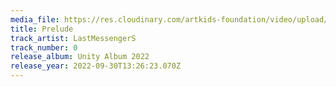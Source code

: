 ```yaml
---
media_file: https://res.cloudinary.com/artkids-foundation/video/upload/v1665941717/Last_Messengers_Bumper_muvdpd.mp3
title: Prelude
track_artist: LastMessengerS
track_number: 0
release_album: Unity Album 2022
release_year: 2022-09-30T13:26:23.070Z
---
```

